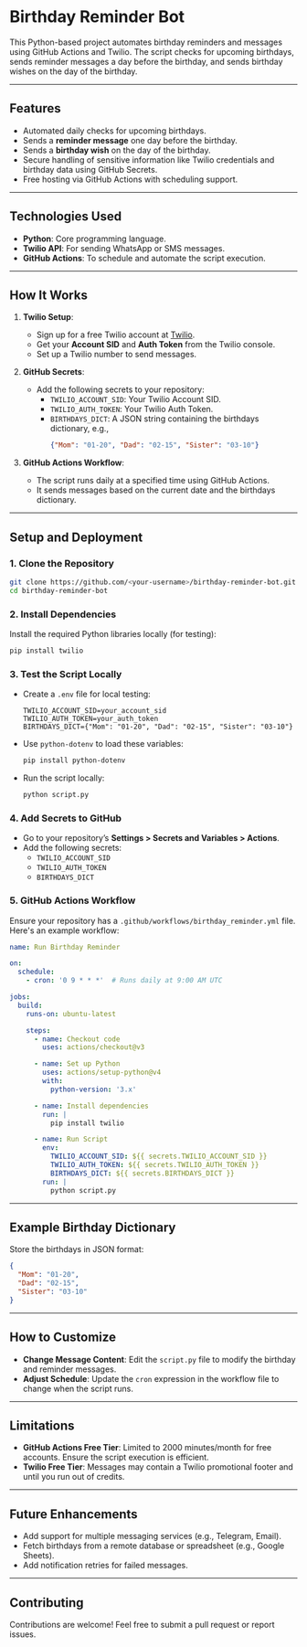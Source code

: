 
# **Birthday Reminder Bot**  

This Python-based project automates birthday reminders and messages using GitHub Actions and Twilio. The script checks for upcoming birthdays, sends reminder messages a day before the birthday, and sends birthday wishes on the day of the birthday.  

---

## **Features**  
- Automated daily checks for upcoming birthdays.  
- Sends a **reminder message** one day before the birthday.  
- Sends a **birthday wish** on the day of the birthday.  
- Secure handling of sensitive information like Twilio credentials and birthday data using GitHub Secrets.  
- Free hosting via GitHub Actions with scheduling support.  

---

## **Technologies Used**  
- **Python**: Core programming language.  
- **Twilio API**: For sending WhatsApp or SMS messages.  
- **GitHub Actions**: To schedule and automate the script execution.  

---

## **How It Works**  

1. **Twilio Setup**:  
   - Sign up for a free Twilio account at [Twilio](https://www.twilio.com/).  
   - Get your **Account SID** and **Auth Token** from the Twilio console.  
   - Set up a Twilio number to send messages.  

2. **GitHub Secrets**:  
   - Add the following secrets to your repository:  
     - `TWILIO_ACCOUNT_SID`: Your Twilio Account SID.  
     - `TWILIO_AUTH_TOKEN`: Your Twilio Auth Token.  
     - `BIRTHDAYS_DICT`: A JSON string containing the birthdays dictionary, e.g.,  
       ```json
       {"Mom": "01-20", "Dad": "02-15", "Sister": "03-10"}
       ```  

3. **GitHub Actions Workflow**:  
   - The script runs daily at a specified time using GitHub Actions.  
   - It sends messages based on the current date and the birthdays dictionary.  

---

## **Setup and Deployment**  

### **1. Clone the Repository**  
```bash  
git clone https://github.com/<your-username>/birthday-reminder-bot.git  
cd birthday-reminder-bot  
```  

### **2. Install Dependencies**  
Install the required Python libraries locally (for testing):  
```bash  
pip install twilio  
```  

### **3. Test the Script Locally**  
- Create a `.env` file for local testing:  
  ```env  
  TWILIO_ACCOUNT_SID=your_account_sid  
  TWILIO_AUTH_TOKEN=your_auth_token  
  BIRTHDAYS_DICT={"Mom": "01-20", "Dad": "02-15", "Sister": "03-10"}  
  ```  
- Use `python-dotenv` to load these variables:
  ```bash
  pip install python-dotenv
  ```  
- Run the script locally:  
  ```bash  
  python script.py  
  ```  

### **4. Add Secrets to GitHub**  
- Go to your repository’s **Settings > Secrets and Variables > Actions**.  
- Add the following secrets:  
  - `TWILIO_ACCOUNT_SID`  
  - `TWILIO_AUTH_TOKEN`  
  - `BIRTHDAYS_DICT`  

### **5. GitHub Actions Workflow**  
Ensure your repository has a `.github/workflows/birthday_reminder.yml` file. Here's an example workflow:  
```yaml  
name: Run Birthday Reminder  

on:  
  schedule:  
    - cron: '0 9 * * *'  # Runs daily at 9:00 AM UTC  

jobs:  
  build:  
    runs-on: ubuntu-latest  

    steps:  
      - name: Checkout code  
        uses: actions/checkout@v3  

      - name: Set up Python  
        uses: actions/setup-python@v4  
        with:  
          python-version: '3.x'  

      - name: Install dependencies  
        run: |  
          pip install twilio  

      - name: Run Script  
        env:  
          TWILIO_ACCOUNT_SID: ${{ secrets.TWILIO_ACCOUNT_SID }}  
          TWILIO_AUTH_TOKEN: ${{ secrets.TWILIO_AUTH_TOKEN }}  
          BIRTHDAYS_DICT: ${{ secrets.BIRTHDAYS_DICT }}  
        run: |  
          python script.py  
```  

---

## **Example Birthday Dictionary**  
Store the birthdays in JSON format:  
```json  
{
  "Mom": "01-20",
  "Dad": "02-15",
  "Sister": "03-10"
}  
```  

---

## **How to Customize**  
- **Change Message Content**: Edit the `script.py` file to modify the birthday and reminder messages.  
- **Adjust Schedule**: Update the `cron` expression in the workflow file to change when the script runs.  

---

## **Limitations**  
- **GitHub Actions Free Tier**: Limited to 2000 minutes/month for free accounts. Ensure the script execution is efficient.  
- **Twilio Free Tier**: Messages may contain a Twilio promotional footer and until you run out of credits.  

---

## **Future Enhancements**  
- Add support for multiple messaging services (e.g., Telegram, Email).  
- Fetch birthdays from a remote database or spreadsheet (e.g., Google Sheets).  
- Add notification retries for failed messages.  

---

## **Contributing**  
Contributions are welcome! Feel free to submit a pull request or report issues.  


